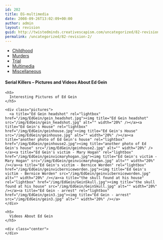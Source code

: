 ```yaml
---
id: 202
title: EG-multimedia
date: 2008-09-26T13:02:09+00:00
author: admin
layout: revision
guid: http://twistedminds.creativescapism.com/uncategorized/82-revision-2/
permalink: /uncategorized/82-revision-2/
---
```

<p class="dropcap-first">
  <ul id="navlist">
    <li>
      <a title="Ed Gein's Childhood" href="/serial-killers/ed-gein/">Childhood</a>
    </li>
    <li>
      <a title="how it all began - his victims and the way he killed them" href="/serial-killers/ed-gein/EG-murders/">Murders</a>
    </li>
    <li>
      <a title="After he got caught - trial" href="/serial-killers/ed-gein/EG-trial/">Trial</a>
    </li>
    <li id="active">
      <a id="current" title="pictures, audio and video recordings" href="/serial-killers/ed-gein/EG-multimedia/">Multimedia</a>
    </li>
    <li>
      <a title="An Interesting Inspiration For The Movie Directors" href="/serial-killers/ed-gein/EG-miscellaneous/">Miscellaneous</a>
    </li>
  </ul>
  
  <div class="body">
    <h4>
      Serial Killers &#8211; Pictures and Videos About Ed Gein
    </h4>
    
    <h5>
      Interesting Pictures of Ed Gein
    </h5>
    
    <div class="pictures">
      <a title="Ed Gein headshot" rel="lightbox" href="/img/EdGein/gein_headshot.jpg"><img title="Ed Gein headshot" src="/img/EdGein/gein_headshot.jpg" alt="" width="20%" /></a><a title="Ed Gein's House" rel="lightbox" href="/img/EdGein/geinhouse.jpg"><img title="Ed Gein's House" src="/img/EdGein/geinhouse.jpg" alt="" width="20%" /></a><a title="another photo of Ed Gein's house" rel="lightbox" href="/img/EdGein/geinhouse2.jpg"><img title="another photo of Ed Gein's house" src="/img/EdGein/geinhouse2.jpg" alt="" width="20%" /></a><a title="Ed Gein's victim - Mary Hogan" rel="lightbox" href="/img/EdGein/geinvicmaryhogan.jpg"><img title="Ed Gein's victim - Mary Hogan" src="/img/EdGein/geinvicmaryhogan.jpg" alt="" width="20%" /></a><a title="Ed Gein's victim - Bernice Worden" rel="lightbox" href="/img/EdGein/geinvicberniceworden.jpg"><img title="Ed Gein's victim - Bernice Worden" src="/img/EdGein/geinvicberniceworden.jpg" alt="" width="20%" /></a><a title="the skull found at his house" rel="lightbox" href="/img/EdGein/GeinSkull.jpg"><img title="the skull found at his house" src="/img/EdGein/GeinSkull.jpg" alt="" width="20%" /></a><a title="Ed Gein - arrest" rel="lightbox" href="/img/EdGein/gein3.jpg"><img title="Ed Gein - arrest" src="/img/EdGein/gein3.jpg" alt="" width="20%" /></a>
    </div>
    
    <h5>
      Videos About Ed Gein
    </h5>
    
    <div class="center">
    </div>